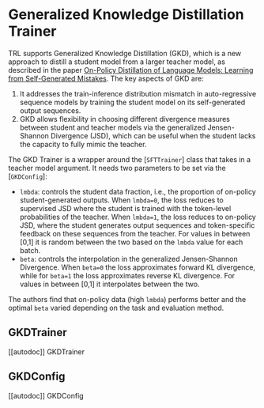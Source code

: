 # Generalized Knowledge Distillation Trainer

TRL supports Generalized Knowledge Distillation (GKD), which is a new approach to distill a student model from a larger teacher model, as described in the paper [On-Policy Distillation of Language Models: Learning from Self-Generated Mistakes](https://huggingface.co/papers/2306.13649).  The key aspects of GKD are:
1. It addresses the train-inference distribution mismatch in auto-regressive sequence models by training the student model on its self-generated output sequences.
2. GKD allows flexibility in choosing different divergence measures between student and teacher models via the generalized Jensen-Shannon Divergence (JSD), which can be useful when the student lacks the capacity to fully mimic the teacher.

The GKD Trainer is a wrapper around the [`SFTTrainer`] class that takes in a teacher model argument. It needs two parameters to be set via the [`GKDConfig`]:
* `lmbda`:  controls the student data fraction, i.e., the proportion of on-policy student-generated outputs. When `lmbda=0`, the loss reduces to supervised JSD where the student is trained with the token-level probabilities of the teacher. When `lmbda=1`, the loss reduces to on-policy JSD, where the student generates output sequences and token-specific feedback on these sequences from the teacher. For values in between [0,1] it is random between the two based on the `lmbda` value for each batch.
* `beta`: controls the interpolation in the generalized Jensen-Shannon Divergence.  When `beta=0` the loss approximates forward KL divergence, while for `beta=1` the loss approximates reverse KL divergence. For values in between [0,1] it interpolates between the two.

The authors find that on-policy data (high `lmbda`) performs better and the optimal `beta` varied depending on the task and evaluation method.

## GKDTrainer

[[autodoc]] GKDTrainer

## GKDConfig

[[autodoc]] GKDConfig
